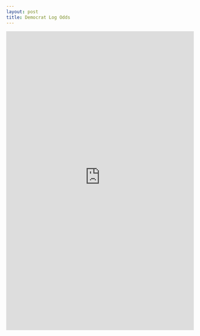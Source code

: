 ```yaml
---
layout: post
title: Democrat Log Odds
---
```



<iframe
  src="https://juliamendelsohn-stream-within-democrat-platform-log-odds-zr2jep.streamlit.app/?embed=true"
  height="800"
  style="width:100%;border:none;"
></iframe>